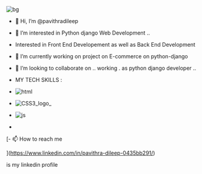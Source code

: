 ![bg](https://github.com/pavithradileep/pavithradileep/assets/137876673/0bf8fef9-3b92-4df5-a66c-195b2e435298)




- 👋 Hi, I’m @pavithradileep
- 👀 I’m interested in  Python django Web Development ..
- Interested in Front End Developement as  well as Back End Development 
- 🌱 I’m currently  working on project on  E-commerce on python-django
-  💞️ I’m looking to collaborate on .. working .  as python django  developer ..

- MY TECH  SKILLS :
- ![html](https://github.com/pavithradileep/pavithradileep/assets/137876673/52a970ed-fb7e-4033-ab3d-e47719ba2884)
- ![CSS3_logo_](https://github.com/pavithradileep/pavithradileep/assets/137876673/2ca271e1-68a2-4688-b19c-4c462c5c8a01)
- ![js](https://github.com/pavithradileep/pavithradileep/assets/137876673/c27ad57f-d5fe-4606-acb4-d8a4ba713023)



- 


 [- 📫 How to reach me

](https://www.linkedin.com/in/pavithra-dileep-0435bb291/)
      
 is my linkedin profile


